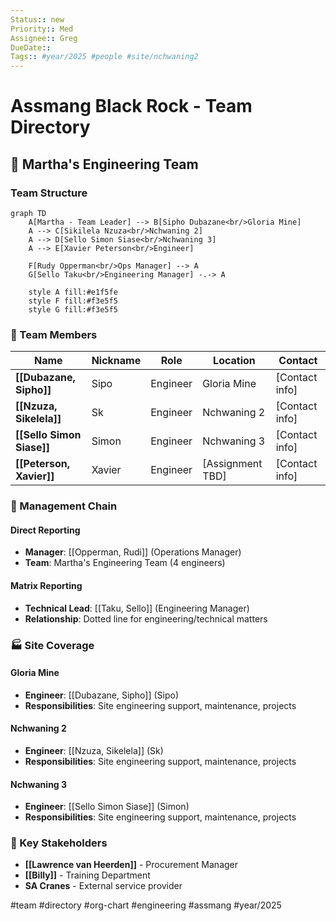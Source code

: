 ```yaml
---
Status:: new
Priority:: Med
Assignee:: Greg
DueDate:: 
Tags:: #year/2025 #people #site/nchwaning2
---
```


# Assmang Black Rock - Team Directory

## 👥 Martha's Engineering Team

### Team Structure
```mermaid
graph TD
    A[Martha - Team Leader] --> B[Sipho Dubazane<br/>Gloria Mine]
    A --> C[Sikilela Nzuza<br/>Nchwaning 2]
    A --> D[Sello Simon Siase<br/>Nchwaning 3]
    A --> E[Xavier Peterson<br/>Engineer]
    
    F[Rudy Opperman<br/>Ops Manager] --> A
    G[Sello Taku<br/>Engineering Manager] -.-> A
    
    style A fill:#e1f5fe
    style F fill:#f3e5f5
    style G fill:#f3e5f5
```

### 🎯 Team Members

| Name | Nickname | Role | Location | Contact |
|------|----------|------|----------|---------|
| **[[Dubazane, Sipho]]** | Sipo | Engineer | Gloria Mine | [Contact info] |
| **[[Nzuza, Sikelela]]** | Sk | Engineer | Nchwaning 2 | [Contact info] |
| **[[Sello Simon Siase]]** | Simon | Engineer | Nchwaning 3 | [Contact info] |
| **[[Peterson, Xavier]]** | Xavier | Engineer | [Assignment TBD] | [Contact info] |

### 🏢 Management Chain

#### Direct Reporting
- **Manager**: [[Opperman, Rudi]] (Operations Manager)
- **Team**: Martha's Engineering Team (4 engineers)

#### Matrix Reporting  
- **Technical Lead**: [[Taku, Sello]] (Engineering Manager)
- **Relationship**: Dotted line for engineering/technical matters

### 🏭 Site Coverage

#### Gloria Mine
- **Engineer**: [[Dubazane, Sipho]] (Sipo)
- **Responsibilities**: Site engineering support, maintenance, projects

#### Nchwaning 2  
- **Engineer**: [[Nzuza, Sikelela]] (Sk)
- **Responsibilities**: Site engineering support, maintenance, projects

#### Nchwaning 3
- **Engineer**: [[Sello Simon Siase]] (Simon) 
- **Responsibilities**: Site engineering support, maintenance, projects

### 🤝 Key Stakeholders
- **[[Lawrence van Heerden]]** - Procurement Manager
- **[[Billy]]** - Training Department
- **SA Cranes** - External service provider

#team #directory #org-chart #engineering #assmang #year/2025